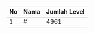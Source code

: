 | No | Nama            | Jumlah Level |
|----|-----------------|--------------|
| 1  | #    |    4961        |
